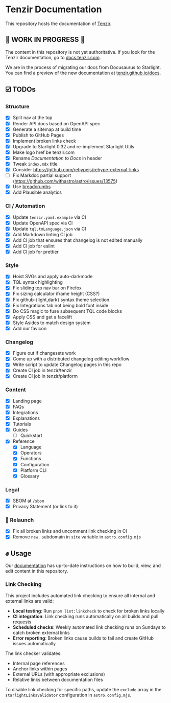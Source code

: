 # Tenzir Documentation

This repository hosts the documentation of [Tenzir](https://tenzir.com).

## 🚧 WORK IN PROGRESS 🚧

The content in this repository is not yet authoritative. If you look for the
Tenzir documentation, go to [docs.tenzir.com](https://docs.tenzir.com).

We are in the process of migrating our docs from Docusaurus to Starlight. You
can find a preview of the new documentation at
[tenzir.github.io/docs](https://tenzir.github.io/docs).

## ☑️ TODOs

### Structure

- [x] Split nav at the top
- [x] Render API docs based on OpenAPI spec
- [x] Generate a sitemap at build time
- [x] Publish to GitHub Pages
- [x] Implement broken links check
- [x] Upgrade to Starlight 0.32 and re-implement Starlight Utils
- [x] Make logo href be tenzir.com
- [x] Rename _Documentation_ to _Docs_ in header
- [x] Tweak `index.mdx` title
- [x] Consider https://github.com/rehypejs/rehype-external-links
- [ ] Fix Markdoc partial support (https://github.com/withastro/astro/issues/13575)
- [x] Use [breadcrumbs](https://docs.astro-breadcrumbs.kasimir.dev/)
- [x] Add Plausible analytics

### CI / Automation

- [x] Update `tenzir.yaml.example` via CI
- [x] Update OpenAPI spec via CI
- [x] Update `tql.tmLanguage.json` via CI
- [x] Add Markdown linting CI job
- [x] Add CI job that ensures that changelog is not edited manually
- [x] Add CI job for eslint
- [x] Add CI job for prettier

### Style

- [x] Hoist SVGs and apply auto-darkmode
- [x] TQL syntax highlighting
- [x] Fix sliding top nav bar on Firefox
- [x] Fix sizing calculator iframe height (CSS?)
- [x] Fix github-{light,dark} syntax theme selection
- [x] Fix Integrations tab not being bold font inside
- [x] Do CSS magic to fuse subsequent TQL code blocks
- [x] Apply CSS and get a facelift
- [x] Style Asides to match design system
- [x] Add our favicon

### Changelog

- [x] Figure out if changesets work
- [x] Come up with a distributed changelog editing workflow
- [x] Write script to update Changelog pages in this repo
- [x] Create CI job in tenzir/tenzir
- [x] Create CI job in tenzir/platform

### Content

- [x] Landing page
- [x] FAQs
- [x] Integrations
- [x] Explanations
- [x] Tutorials
- [x] Guides
  - [ ] Quickstart
- [x] Reference
  - [x] Language
  - [x] Operators
  - [x] Functions
  - [x] Configuration
  - [x] Platform CLI
  - [x] Glossary

### Legal

- [x] SBOM at `/sbom`
- [x] Privacy Statement (or link to it)

### 🚀 Relaunch

- [x] Fix all broken links and uncomment link checking in CI
- [x] Remove `new.` subdomain in `site` variable in `astro.config.mjs`

## ✊ Usage

Our
[documentation](https://docs.tenzir.com/guides/contribution/documentation/)
has up-to-date instructions on how to build, view, and edit content in this
repository.

### Link Checking

This project includes automated link checking to ensure all internal and external links are valid:

- **Local testing**: Run `pnpm lint:linkcheck` to check for broken links locally
- **CI integration**: Link checking runs automatically on all builds and pull requests
- **Scheduled checks**: Weekly automated link checking runs on Sundays to catch broken external links
- **Error reporting**: Broken links cause builds to fail and create GitHub issues automatically

The link checker validates:

- Internal page references
- Anchor links within pages
- External URLs (with appropriate exclusions)
- Relative links between documentation files

To disable link checking for specific paths, update the `exclude` array in the `starlightLinksValidator` configuration in `astro.config.mjs`.
